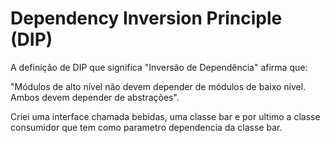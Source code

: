Dependency Inversion Principle (DIP)
=====

A definição de DIP que significa "Inversão de Dependência" afirma que: 

"Módulos de alto nível não devem depender de módulos de baixo nível. Ambos devem depender de abstrações".

Criei uma interface chamada bebidas, uma classe bar e por ultimo a classe consumidor que tem como parametro dependencia da classe bar.